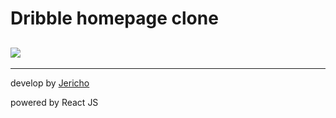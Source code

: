 # **Dribble homepage clone**

## ![](./public/preview.gif)

---

develop by [Jericho](https://twitter.com/monciego)

powered by React JS
